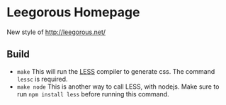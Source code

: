 Leegorous Homepage
=============

New style of http://leegorous.net/

Build
-------------
+ `make`
This will run the <a href="http://lesscss.org/" target="_blank">LESS</a> compiler to generate css. The command `lessc` is required.
+ `make node`
This is another way to call LESS, with nodejs. Make sure to run `npm install less` before running this command.